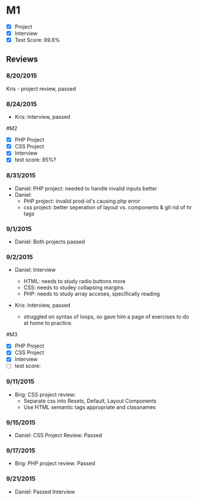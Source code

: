 # M1

- [x] Project
- [x] Interview
- [x] Test Score: 89.8%

## Reviews

### 8/20/2015

Kris - project review, passed

### 8/24/2015
- Kris: Interview, passed

#M2

- [x] PHP Project
- [x] CSS Project
- [x] Interview
- [x] test score: 85%? 

### 8/31/2015
- Daniel: PHP project: needed to handle invalid inputs better
- Daniel:
  - PHP project: invalid prod-id's causing php error
  - css project: better seperation of layout vs. components & git rid of hr tags

### 9/1/2015
- Daniel: Both projects passed

### 9/2/2015
- Daniel: Interview
  - HTML: needs to study radio buttons more
  - CSS: needs to studey collapsing margins
  - PHP: needs to study array acceses, specifically reading

- Kris: Interview, passed
  - struggled on syntax of loops, so gave him a page of exercises to do at home to practice. 

#M3

- [x] PHP Project
- [x] CSS Project
- [x] Interview
- [ ] test score: 

### 9/11/2015
- Brig: CSS project review:
  - Separate css into Resets, Default, Layout Components
  - Use HTML semantic tags appropriate and classnames

### 9/15/2015
- Daniel: CSS Project Review: Passed

### 9/17/2015
- Brig: PHP project review: Passed

### 9/21/2015
- Daniel: Passed Interview
